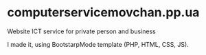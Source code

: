 # computerservicemovchan.pp.ua

Website ICT service for private person and business

I made it, using BootstarpMode template (PHP, HTML, CSS, JS).

